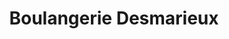 ---
title: "Boulangerie Desmarieux"
url: /la-chapelle-chaussee/boulangerie-desmarieux/
shop: Bäckerei
---